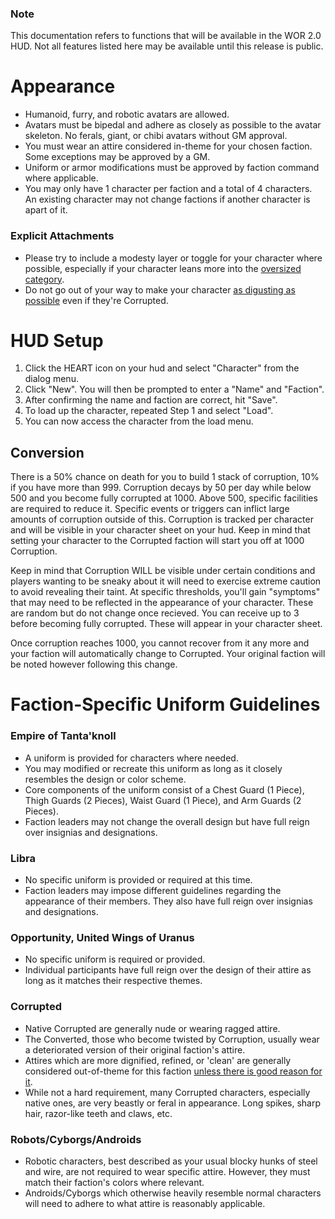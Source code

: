 ### Note
This documentation refers to functions that will be available in the WOR 2.0 HUD. Not all features listed here may be available until this release is public.

# Appearance
- Humanoid, furry, and robotic avatars are allowed.  
- Avatars must be bipedal and adhere as closely as possible to the avatar skeleton. No ferals, giant, or chibi avatars without GM approval.
- You must wear an attire considered in-theme for your chosen faction. Some exceptions may be approved by a GM.
- Uniform or armor modifications must be approved by faction command where applicable.
- You may only have 1 character per faction and a total of 4 characters. An existing character may not change factions if another character is apart of it.

### Explicit Attachments
- Please try to include a modesty layer or toggle for your character where possible, especially if your character leans more into the [oversized category](https://youtube.com/clip/UgkxLJZKImxA4k8GpOwBDX95uWWkYKWdoZKN?si=R6IxSQRgbvMCpXu0).
- Do not go out of your way to make your character [as digusting as possible](https://youtube.com/clip/UgkxigcWgjAVFgGpnb75dI_UjC7uVqsIUJC1?si=KMUQaaH8Bo8Ob4NJ) even if they're Corrupted.

# HUD Setup
1. Click the HEART icon on your hud and select "Character" from the dialog menu.
2. Click "New". You will then be prompted to enter a "Name" and "Faction".
3. After confirming the name and faction are correct, hit "Save".
4. To load up the character, repeated Step 1 and select "Load".
5. You can now access the character from the load menu.

## Conversion
There is a 50% chance on death for you to build 1 stack of corruption, 10% if you have more than 999. Corruption decays by 50 per day while below 500 and you become fully corrupted at 1000. Above 500, specific facilities are required to reduce it. Specific events or triggers can inflict large amounts of corruption outside of this. Corruption is tracked per character and will be visible in your character sheet on your hud. Keep in mind that setting your character to the Corrupted faction will start you off at 1000 Corruption.

Keep in mind that Corruption WILL be visible under certain conditions and players wanting to be sneaky about it will need to exercise extreme caution to avoid revealing their taint. At specific thresholds, you'll gain "symptoms" that may need to be reflected in the appearance of your character. These are random but do not change once recieved. You can receive up to 3 before becoming fully corrupted. These will appear in your character sheet.

Once corruption reaches 1000, you cannot recover from it any more and your faction will automatically change to Corrupted. Your original faction will be noted however following this change.

# Faction-Specific Uniform Guidelines
### Empire of Tanta'knoll
- A uniform is provided for characters where needed.
- You may modified or recreate this uniform as long as it closely resembles the design or color scheme.
- Core components of the uniform consist of a Chest Guard (1 Piece), Thigh Guards (2 Pieces), Waist Guard (1 Piece), and Arm Guards (2 Pieces).
- Faction leaders may not change the overall design but have full reign over insignias and designations.

### Libra
- No specific uniform is provided or required at this time.
- Faction leaders may impose different guidelines regarding the appearance of their members. They also have full reign over insignias and designations.

### Opportunity, United Wings of Uranus
- No specific uniform is required or provided.
- Individual participants have full reign over the design of their attire as long as it matches their respective themes.

### Corrupted
- Native Corrupted are generally nude or wearing ragged attire.
- The Converted, those who become twisted by Corruption, usually wear a deteriorated version of their original faction's attire.
- Attires which are more dignified, refined, or 'clean' are generally considered out-of-theme for this faction [unless there is good reason for it](https://youtube.com/clip/Ugkxl8w0Gy5FEIYGNBNnSOUFI1YobJWer4HL?si=zk2ekWspTQmwqU9P).
- While not a hard requirement, many Corrupted characters, especially native ones, are very beastly or feral in appearance. Long spikes, sharp hair, razor-like teeth and claws, etc.

### Robots/Cyborgs/Androids
- Robotic characters, best described as your usual blocky hunks of steel and wire, are not required to wear specific attire. However, they must match their faction's colors where relevant.
- Androids/Cyborgs which otherwise heavily resemble normal characters will need to adhere to what attire is reasonably applicable.
